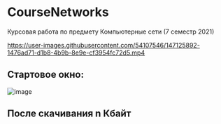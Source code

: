 # CourseNetworks
Курсовая работа по предмету Компьютерные сети (7 семестр 2021)


https://user-images.githubusercontent.com/54107546/147125892-1476ad71-d1b8-4b9b-8e9e-cf3954fc72d5.mp4

## Стартовое окно:  
![image](https://user-images.githubusercontent.com/54107546/147126004-6a2be741-a7c0-4f30-83eb-49dd352f996d.png)

## После скачивания n Кбайт
